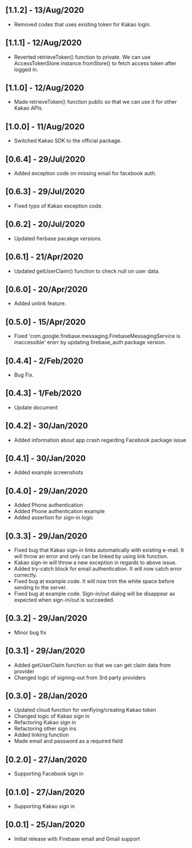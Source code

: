 ## [1.1.2] - 13/Aug/2020

- Removed codes that uses existing token for Kakao login.

## [1.1.1] - 12/Aug/2020

- Reverted retrieveToken() function to private. We can use AccessTokenStore.instance.fromStore() to fetch access token after logged in.

## [1.1.0] - 12/Aug/2020

- Made retrieveToken() function public so that we can use it for other Kakao APIs.

## [1.0.0] - 11/Aug/2020

- Switched Kakao SDK to the official package.

## [0.6.4] - 29/Jul/2020

- Added exception code on missing email for facebook auth.

## [0.6.3] - 29/Jul/2020

- Fixed typo of Kakao exception code.

## [0.6.2] - 20/Jul/2020

- Updated fierbase pacakge versions.

## [0.6.1] - 21/Apr/2020

- Updated getUserClaim() function to check null on user data.

## [0.6.0] - 20/Apr/2020

- Added unlink feature.

## [0.5.0] - 15/Apr/2020

- Fixed 'com.google.firebase.messaging.FirebaseMessagingService is inaccessible' erorr by updating firebase_auth package version.

## [0.4.4] - 2/Feb/2020

- Bug Fix.

## [0.4.3] - 1/Feb/2020

- Update document

## [0.4.2] - 30/Jan/2020

- Added information about app crash regarding Facebook package issue

## [0.4.1] - 30/Jan/2020

- Added example screenshots

## [0.4.0] - 29/Jan/2020

- Added Phone authentication
- Added Phone authentication example
- Added assertion for sign-in logic

## [0.3.3] - 29/Jan/2020

- Fixed bug that Kakao sign-in links automatically with existing e-mail. It will throw an error and only can be linked by using link function.
- Kakao sign-in will throw a new exception in regards to above issue.
- Added try-catch block for email authentication. It will now catch error correctly.
- Fixed bug at example code. It will now trim the white space before sending to the server.
- Fixed bug at example code. Sign-in/out dialog will be disappear as expected when sign-in/out is succeeded.

## [0.3.2] - 29/Jan/2020

- Minor bug fix

## [0.3.1] - 29/Jan/2020

- Added getUserClaim function so that we can get claim data from provider
- Changed logic of signing-out from 3rd party providers

## [0.3.0] - 28/Jan/2020

- Updated cloud function for verifiying/creating Kakao token
- Changed logic of Kakao sign in
- Refactoring Kakao sign in
- Refactoring other sign ins
- Added linking function
- Made email and password as a required field

## [0.2.0] - 27/Jan/2020

- Supporting Facebook sign in

## [0.1.0] - 27/Jan/2020

- Supporting Kakao sign in

## [0.0.1] - 25/Jan/2020

- Initial release with Firebase email and Gmail support
